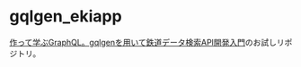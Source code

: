# gqlgen_ekiapp

[作って学ぶGraphQL。gqlgenを用いて鉄道データ検索API開発入門](https://future-architect.github.io/articles/20200609/)のお試しリポジトリ。
